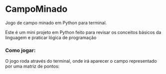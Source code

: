 # CampoMinado
Jogo de campo minado em Python para terminal.

<p>Este é um mini projeto em Python feito para revisar os conceitos básicos da linguagem e praticar lógica de programação</p>

<h3>Como jogar: </h3>
<p>O jogo roda através do terminal, onde irá aparecer o campo representado por uma matriz de pontos:</p>
